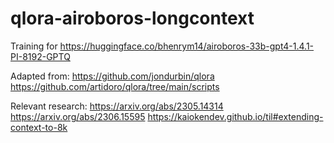# qlora-airoboros-longcontext

Training for https://huggingface.co/bhenrym14/airoboros-33b-gpt4-1.4.1-PI-8192-GPTQ

Adapted from:
https://github.com/jondurbin/qlora
https://github.com/artidoro/qlora/tree/main/scripts

Relevant research:
https://arxiv.org/abs/2305.14314
https://arxiv.org/abs/2306.15595
https://kaiokendev.github.io/til#extending-context-to-8k


